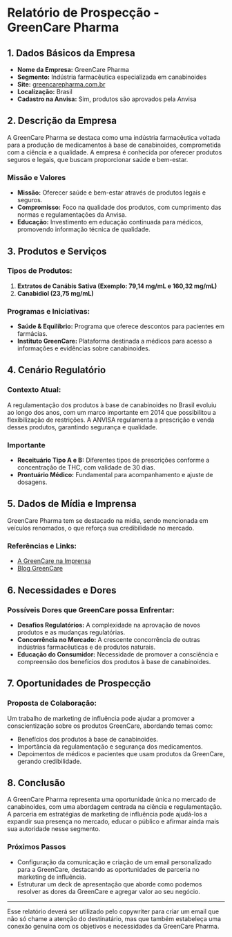 # Relatório de Prospecção - GreenCare Pharma

## 1. Dados Básicos da Empresa
- **Nome da Empresa:** GreenCare Pharma
- **Segmento:** Indústria farmacêutica especializada em canabinoides
- **Site:** [greencarepharma.com.br](http://www.greencarepharma.com.br)
- **Localização:** Brasil
- **Cadastro na Anvisa:** Sim, produtos são aprovados pela Anvisa

## 2. Descrição da Empresa
A GreenCare Pharma se destaca como uma indústria farmacêutica voltada para a produção de medicamentos à base de canabinoides, comprometida com a ciência e a qualidade. A empresa é conhecida por oferecer produtos seguros e legais, que buscam proporcionar saúde e bem-estar.

### Missão e Valores
- **Missão:** Oferecer saúde e bem-estar através de produtos legais e seguros.
- **Compromisso:** Foco na qualidade dos produtos, com cumprimento das normas e regulamentações da Anvisa.
- **Educação:** Investimento em educação continuada para médicos, promovendo informação técnica de qualidade.

## 3. Produtos e Serviços
### Tipos de Produtos:
1. **Extratos de Canábis Sativa (Exemplo: 79,14 mg/mL e 160,32 mg/mL)**
2. **Canabidiol (23,75 mg/mL)**

### Programas e Iniciativas:
- **Saúde & Equilíbrio:** Programa que oferece descontos para pacientes em farmácias.
- **Instituto GreenCare:** Plataforma destinada a médicos para acesso a informações e evidências sobre canabinoides.

## 4. Cenário Regulatório
### Contexto Atual:
A regulamentação dos produtos à base de canabinoides no Brasil evoluiu ao longo dos anos, com um marco importante em 2014 que possibilitou a flexibilização de restrições. A ANVISA regulamenta a prescrição e venda desses produtos, garantindo segurança e qualidade.

### Importante
- **Receituário Tipo A e B:** Diferentes tipos de prescrições conforme a concentração de THC, com validade de 30 dias.
- **Prontuário Médico:** Fundamental para acompanhamento e ajuste de dosagens.

## 5. Dados de Mídia e Imprensa
GreenCare Pharma tem se destacado na mídia, sendo mencionada em veículos renomados, o que reforça sua credibilidade no mercado.

### Referências e Links:
- [A GreenCare na Imprensa](https://greencarepharma.com.br/a-greencare/#imprensa)
- [Blog GreenCare](https://greencarepharma.com.br/blog-greencare/)

## 6. Necessidades e Dores
### Possíveis Dores que GreenCare possa Enfrentar:
- **Desafios Regulatórios:** A complexidade na aprovação de novos produtos e as mudanças regulatórias.
- **Concorrência no Mercado:** A crescente concorrência de outras indústrias farmacêuticas e de produtos naturais.
- **Educação do Consumidor:** Necessidade de promover a consciência e compreensão dos benefícios dos produtos à base de canabinoides.

## 7. Oportunidades de Prospecção
### Proposta de Colaboração:
Um trabalho de marketing de influência pode ajudar a promover a conscientização sobre os produtos GreenCare, abordando temas como:
- Benefícios dos produtos à base de canabinoides.
- Importância da regulamentação e segurança dos medicamentos.
- Depoimentos de médicos e pacientes que usam produtos da GreenCare, gerando credibilidade.

## 8. Conclusão
A GreenCare Pharma representa uma oportunidade única no mercado de canabinoides, com uma abordagem centrada na ciência e regulamentação. A parceria em estratégias de marketing de influência pode ajudá-los a expandir sua presença no mercado, educar o público e afirmar ainda mais sua autoridade nesse segmento.

### Próximos Passos
- Configuração da comunicação e criação de um email personalizado para a GreenCare, destacando as oportunidades de parceria no marketing de influência.
- Estruturar um deck de apresentação que aborde como podemos resolver as dores da GreenCare e agregar valor ao seu negócio.

---

Esse relatório deverá ser utilizado pelo copywriter para criar um email que não só chame a atenção do destinatário, mas que também estabeleça uma conexão genuína com os objetivos e necessidades da GreenCare Pharma.